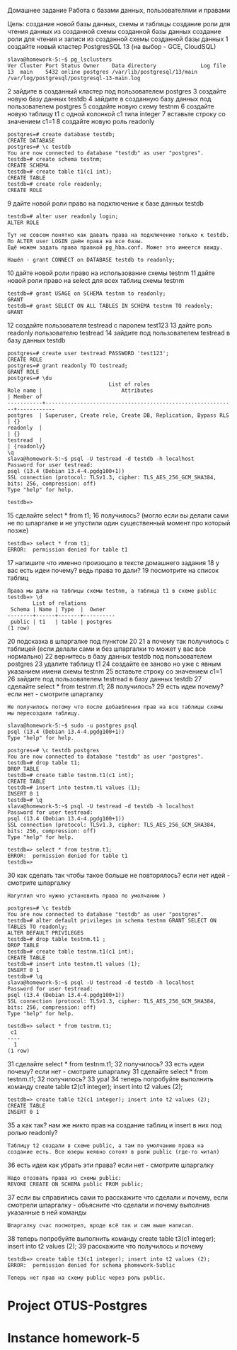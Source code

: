 Домашнее задание
Работа с базами данных, пользователями и правами

Цель:
создание новой базы данных, схемы и таблицы
создание роли для чтения данных из созданной схемы созданной базы данных
создание роли для чтения и записи из созданной схемы созданной базы данных
1 создайте новый кластер PostgresSQL 13 (на выбор - GCE, CloudSQL)

    slava@homework-5:~$ pg_lsclusters
    Ver Cluster Port Status Owner    Data directory              Log file
    13  main    5432 online postgres /var/lib/postgresql/13/main /var/log/postgresql/postgresql-13-main.log

2 зайдите в созданный кластер под пользователем postgres
3 создайте новую базу данных testdb
4 зайдите в созданную базу данных под пользователем postgres
5 создайте новую схему testnm
6 создайте новую таблицу t1 с одной колонкой c1 типа integer
7 вставьте строку со значением c1=1
8 создайте новую роль readonly

    postgres=# create database testdb;
    CREATE DATABASE
    postgres=# \c testdb
    You are now connected to database "testdb" as user "postgres".
    testdb=# create schema testnm;
    CREATE SCHEMA
    testdb=# create table t1(c1 int);
    CREATE TABLE
    testdb=# create role readonly;
    CREATE ROLE

9 дайте новой роли право на подключение к базе данных testdb

    testdb=# alter user readonly login;
    ALTER ROLE
   
    Тут не совсем понятно как давать права на подключение только к testdb. По ALTER user LOGIN даём права на все базы. 
    Ещё можем задать права правкой pg_hba.conf. Может это имеется ввиду.
    
    Нашёл - grant CONNECT on DATABASE testdb to readonly;

10 дайте новой роли право на использование схемы testnm
11 дайте новой роли право на select для всех таблиц схемы testnm

    testdb=# grant USAGE on SCHEMA testnm to readonly;
    GRANT
    testdb=# grant SELECT ON ALL TABLES IN SCHEMA testnm TO readonly;
    GRANT

12 создайте пользователя testread с паролем test123
13 дайте роль readonly пользователю testread
14 зайдите под пользователем testread в базу данных testdb

    postgres=# create user testread PASSWORD 'test123';
    CREATE ROLE
    postgres=# grant readonly TO testread;
    GRANT ROLE
    postgres=# \du
                                    List of roles
    Role name |                         Attributes                         | Member of
    -----------+------------------------------------------------------------+------------
    postgres  | Superuser, Create role, Create DB, Replication, Bypass RLS | {}
    readonly  |                                                            | {}
    testread  |                                                            | {readonly}
    \q    
    slava@homework-5:~$ psql -U testread -d testdb -h localhost
    Password for user testread:
    psql (13.4 (Debian 13.4-4.pgdg100+1))
    SSL connection (protocol: TLSv1.3, cipher: TLS_AES_256_GCM_SHA384, bits: 256, compression: off)
    Type "help" for help.

    testdb=>

15 сделайте select * from t1;
16 получилось? (могло если вы делали сами не по шпаргалке и не упустили один существенный момент про который позже)

    testdb=> select * from t1;
    ERROR:  permission denied for table t1

17 напишите что именно произошло в тексте домашнего задания
18 у вас есть идеи почему? ведь права то дали?
19 посмотрите на список таблиц

    Права мы дали на таблицы схемы testnm, а таблица t1 в схеме public
    testdb=> \d
            List of relations
     Schema | Name | Type  |  Owner
    --------+------+-------+----------
     public | t1   | table | postgres
    (1 row)

20 подсказка в шпаргалке под пунктом 20
21 а почему так получилось с таблицей (если делали сами и без шпаргалки то может у вас все нормально)
22 вернитесь в базу данных testdb под пользователем postgres
23 удалите таблицу t1
24 создайте ее заново но уже с явным указанием имени схемы testnm
25 вставьте строку со значением c1=1
26 зайдите под пользователем testread в базу данных testdb
27 сделайте select * from testnm.t1;
28 получилось?
29 есть идеи почему? если нет - смотрите шпаргалку

    Не получилось потому что после добавбления прав на все таблицы схемы мы пересоздали таблицу.

    slava@homework-5:~$ sudo -u postgres psql
    psql (13.4 (Debian 13.4-4.pgdg100+1))
    Type "help" for help.

    postgres=# \c testdb postgres
    You are now connected to database "testdb" as user "postgres".
    testdb=# drop table t1;
    DROP TABLE
    testdb=# create table testnm.t1(c1 int);
    CREATE TABLE
    testdb=# insert into testnm.t1 values (1);
    INSERT 0 1
    testdb=# \q
    slava@homework-5:~$ psql -U testread -d testdb -h localhost
    Password for user testread:
    psql (13.4 (Debian 13.4-4.pgdg100+1))
    SSL connection (protocol: TLSv1.3, cipher: TLS_AES_256_GCM_SHA384, bits: 256, compression: off)
    Type "help" for help.

    testdb=> select * from testnm.t1;
    ERROR:  permission denied for table t1
    testdb=>

30 как сделать так чтобы такое больше не повторялось? если нет идей - смотрите шпаргалку

    Нагуглил что нужно установить права по умолчанию )

    postgres=# \c testdb
    You are now connected to database "testdb" as user "postgres".
    testdb=# alter default privileges in schema testnm GRANT SELECT ON TABLES TO readonly;
    ALTER DEFAULT PRIVILEGES
    testdb=# drop table testnm.t1 ;
    DROP TABLE
    testdb=# create table testnm.t1(c1 int);
    CREATE TABLE
    testdb=# insert into testnm.t1 values (1);
    INSERT 0 1
    testdb=# \q
    slava@homework-5:~$ psql -U testread -d testdb -h localhost
    Password for user testread:
    psql (13.4 (Debian 13.4-4.pgdg100+1))
    SSL connection (protocol: TLSv1.3, cipher: TLS_AES_256_GCM_SHA384, bits: 256, compression: off)
    Type "help" for help.

    testdb=> select * from testnm.t1;
     c1
    ----
      1
    (1 row)

31 сделайте select * from testnm.t1;
32 получилось?
33 есть идеи почему? если нет - смотрите шпаргалку
31 сделайте select * from testnm.t1;
32 получилось?
33 ура!
34 теперь попробуйте выполнить команду create table t2(c1 integer); insert into t2 values (2);

    testdb=> create table t2(c1 integer); insert into t2 values (2);
    CREATE TABLE
    INSERT 0 1

35 а как так? нам же никто прав на создание таблиц и insert в них под ролью readonly?

    Таблицу t2 создали в схеме public, а там по умолчанию права на создание есть. Все юзеры неявно сотоят в роли public (где-то читал)

36 есть идеи как убрать эти права? если нет - смотрите шпаргалку

    Надо отозвать права из схемы public:
    REVOKE CREATE ON SCHEMA public FROM public;
    

37 если вы справились сами то расскажите что сделали и почему, если смотрели шпаргалку - объясните что сделали и почему выполнив указанные в ней команды

    Шпаргалку счас посмотрел, вроде всё так и сам выше написал.

38 теперь попробуйте выполнить команду create table t3(c1 integer); insert into t2 values (2);
39 расскажите что получилось и почему 

    testdb=> create table t3(c1 integer); insert into t2 values (2);
    ERROR:  permission denied for schema phomework-5ublic
    
    Теперь нет прав на схему public через роль public.
    
 # Project OTUS-Postgres
 # Instance homework-5
 
